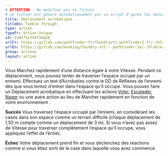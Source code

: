```yaml
---
# ATTENTION : Ne modifiez pas ce fichier
# Ce fichier est généré automatiquement par un script d'après les données du module Foundry VTT officiel et de sa traduction
title: Déplacement acrobatique
titleEn: Tumble Through
type: action
typeFr: Action Unique
id: 21WIfSu7Xd7uKqV8
urlFr: https://gitlab.com/pathfinder-fr/foundryvtt-pathfinder2-fr/-/blob/master/data/actions/21WIfSu7Xd7uKqV8.htm
urlEn: https://gitlab.com/hooking/foundry-vtt---pathfinder-2e/-/blob/master/packs/data/actions.db/tumble-through.json
group: actions
layout: action
---
```

Vous Marchez rapidement d’une distance égale à votre Vitesse. Pendant ce déplacement, vous pouvez tenter de traverser l’espace occupé par un ennemi. Effectuez un test d’<pf2-action action='tumbleThrough' glyph='A'>Acrobaties</pf2-action> contre le DD de Réflexes de l’ennemi dès que vous tentez d’entrer dans l’espace qu’il occupe. Vous pouvez faire un Déplacement acrobatique en effectuant les actions [Voler](/_actions/voler.md), [Escalader](/_actions/escalader.md), [Nager](/_actions/nager.md) ou une autre action au lieu de Marcher rapidement en fonction de votre environnement .

**Succès** Vous traversez l’espace occupé par l’ennemi, en considérant les cases dans son espace comme un terrain difficile (chaque déplacement de 1,50 m compte comme un déplacement de 3 m). Si vous n’avez pas assez de Vitesse pour traverser complètement l’espace qu’il occupe, vous appliquez l’effet de l’échec.

**Échec** Votre déplacement prend fin et vous déclenchez des réactions comme si vous étiez sorti de la case dans laquelle vous avez commencé.


